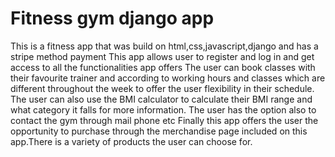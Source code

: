  # Fitness gym django app
This is a fitness app that was build on html,css,javascript,django and has a stripe method payment
This app allows user to register and log in and get access to all the functionalities app offers
The user can book classes with their favourite trainer and according to working hours and classes which are different throughout the week to offer the user flexibility in their schedule.
The user can also use the BMI calculator to calculate their BMI range and what category it falls for more information.
The user has the option also to contact the gym through mail phone etc
Finally this app offers the user the opportunity to purchase through the merchandise page included on this app.There is a variety of products the user can choose for.
